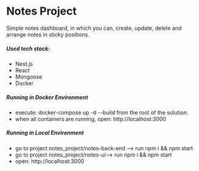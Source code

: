 
# Notes Project
Simple notes dashboard, in which you can, create, update, delete and arrange notes in sticky positions.

##### Used tech stack:
* Nest.js
* React
* Mongoose
* Docker

##### Running in Docker Environment
* execute: docker-compose up -d --build from the root of the solution.
* when all containers are running, open: http://localhost:3000

##### Running in Local Environment
* go to project notes_project/notes-back-end --> run npm i && npm start
* go to project notes_project/notes-ui--> run npm i && npm start
* open: http://localhost:3000

